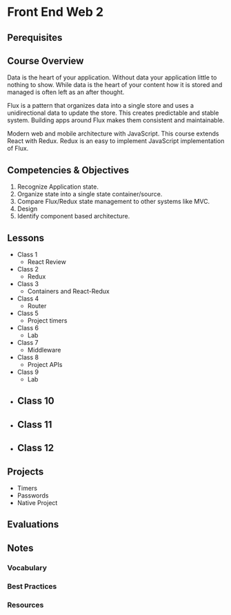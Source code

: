 # Front End Web 2

## Perequisites 

## Course Overview

Data is the heart of your application. Without data your application little to nothing
to show. While data is the heart of your content how it is stored and managed is often
left as an after thought. 

Flux is a pattern that organizes data into a single store and uses a unidirectional 
data to update the store. This creates predictable and stable system. Building apps
around Flux makes them consistent and maintainable. 

Modern web and mobile architecture with JavaScript. This course extends React with 
Redux. Redux is an easy to implement JavaScript implementation of Flux. 

## Competencies & Objectives 

1. Recognize Application state.
1. Organize state into a single state container/source.   
1. Compare Flux/Redux state management to other systems like MVC.
1. Design 
1. Identify component based architecture. 

## Lessons 

- Class 1
  - React Review
- Class 2
  - Redux
- Class 3
  - Containers and React-Redux
- Class 4
  - Router
- Class 5
  - Project timers
- Class 6
  - Lab
- Class 7
  - Middleware
- Class 8
  - Project APIs
- Class 9
  - Lab
- Class 10
  - 
- Class 11
  - 
- Class 12
  - 

## Projects 

- Timers
- Passwords
- Native Project

## Evaluations

## Notes 

### Vocabulary

### Best Practices 

### Resources

